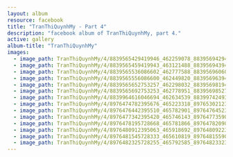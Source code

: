 ```yaml
---
layout: album
resource: facebook
title: "TranThiQuynhMy - Part 4"
description: "facebook album of TranThiQuynhMy, part 4."
active: gallery
album-title: "TranThiQuynhMy"
images:
  - image_path: TranThiQuynhMy/4/8839565429419946_462259078_8839569429419546_9083595397627375113_n.jpg
  - image_path: TranThiQuynhMy/4/8839565459419943_463121488_8839569439419545_6383566138580927525_n.jpg
  - image_path: TranThiQuynhMy/4/8839565536086602_462777588_8839569606086195_7700785855700731324_n.jpg
  - image_path: TranThiQuynhMy/4/8839565556086600_462449820_8839569639419525_614112146703604361_n.jpg
  - image_path: TranThiQuynhMy/4/8839565652753257_462298032_8839569819419507_929088609699657374_n.jpg
  - image_path: TranThiQuynhMy/4/8839565692753253_462778951_8839569852752837_4523751749455286180_n.jpg
  - image_path: TranThiQuynhMy/4/8839964616046694_462634539_8839974249379064_1528073604982022577_n.jpg
  - image_path: TranThiQuynhMy/4/8976474782395676_465223318_8976530212390133_6811626240307609119_n.jpg
  - image_path: TranThiQuynhMy/4/8976476442395510_465782901_8976476452395509_5175156210165494633_n.jpg
  - image_path: TranThiQuynhMy/4/8976477342395420_465746143_8976477359062085_8187995498753568729_n.jpg
  - image_path: TranThiQuynhMy/4/8976478195728668_465781866_8976478209062000_6163385938131841255_n.jpg
  - image_path: TranThiQuynhMy/4/8976480912395063_465918692_8976480922395062_1697326681589273364_n.jpg
  - image_path: TranThiQuynhMy/4/8976481545728333_465610819_8976481559061665_4245354591419133135_n.jpg
  - image_path: TranThiQuynhMy/4/8976482325728255_465792585_8976482332394921_4813235041380557945_n.jpg
---
```

